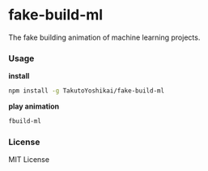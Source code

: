 # fake-build-ml
The fake building animation of machine learning projects.

### Usage
**install**
```bash
npm install -g TakutoYoshikai/fake-build-ml
```

**play animation**
```bash
fbuild-ml
```

### License
MIT License
